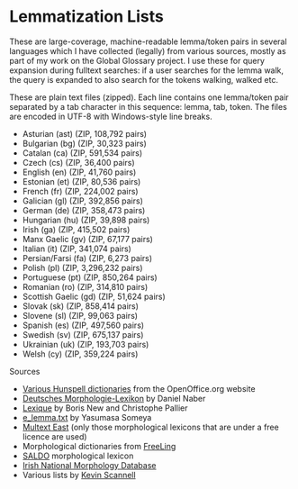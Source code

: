 # Lemmatization Lists

These are large-coverage, machine-readable lemma/token pairs in several languages which I have collected (legally) from various sources, mostly as part of my work on the Global Glossary project. I use these for query expansion during fulltext searches: if a user searches for the lemma walk, the query is expanded to also search for the tokens walking, walked etc.

These are plain text files (zipped). Each line contains one lemma/token pair separated by a tab character in this sequence: lemma, tab, token. The files are encoded in UTF-8 with Windows-style line breaks.

- Asturian (ast) (ZIP, 108,792 pairs)
- Bulgarian (bg) (ZIP, 30,323 pairs)
- Catalan (ca) (ZIP, 591,534 pairs)
- Czech (cs) (ZIP, 36,400 pairs)
- English (en) (ZIP, 41,760 pairs)
- Estonian (et) (ZIP, 80,536 pairs)
- French (fr) (ZIP, 224,002 pairs)
- Galician (gl) (ZIP, 392,856 pairs)
- German (de) (ZIP, 358,473 pairs)
- Hungarian (hu) (ZIP, 39,898 pairs)
- Irish (ga) (ZIP, 415,502 pairs)
- Manx Gaelic (gv) (ZIP, 67,177 pairs)
- Italian (it) (ZIP, 341,074 pairs)
- Persian/Farsi (fa) (ZIP, 6,273 pairs)
- Polish (pl) (ZIP, 3,296,232 pairs)
- Portuguese (pt) (ZIP, 850,264 pairs)
- Romanian (ro) (ZIP, 314,810 pairs)
- Scottish Gaelic (gd) (ZIP, 51,624 pairs)
- Slovak (sk) (ZIP, 858,414 pairs)
- Slovene (sl) (ZIP, 99,063 pairs)
- Spanish (es) (ZIP, 497,560 pairs)
- Swedish (sv) (ZIP, 675,137 pairs)
- Ukrainian (uk) (ZIP, 193,703 pairs)
- Welsh (cy) (ZIP, 359,224 pairs)

Sources

- [Various Hunspell dictionaries](http://extensions.services.openoffice.org/en/dictionaries) from the OpenOffice.org website
- [Deutsches Morphologie-Lexikon](http://www.danielnaber.de/morphologie/) by Daniel Naber
- [Lexique](http://www.lexique.org/) by Boris New and Christophe Pallier
- [e_lemma.txt](http://www.lexically.net/downloads/BNC_wordlists/e_lemma.txt) by Yasumasa Someya
- [Multext East](http://nl.ijs.si/ME/) (only those morphological lexicons that are under a free licence are used)
- Morphological dictionaries from [FreeLing](http://nlp.lsi.upc.edu/freeling/index.php)
- [SALDO](http://spraakbanken.gu.se/eng/saldo) morphological lexicon
- [Irish National Morphology Database](http://www.teanglann.ie/en/gram/_download)
- Various lists by [Kevin Scannell](https://cadhan.com/)
